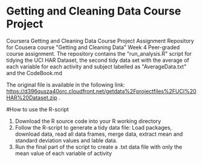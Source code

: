 # Getting and Cleaning Data Course Project
Coursera Getting and Cleaning Data Course Project Assignment
Repository for Cousera course "Getting and Cleaning Data" Week 4 Peer-graded course assignment. The repository contains the "run_analysis.R" script for tidying the UCI HAR Dataset, the second tidy data set with the average of each variable for each activity and subject labelled as "AverageData.txt" and the CodeBook.md

The original file is available in the following link: https://d396qusza40orc.cloudfront.net/getdata%2Fprojectfiles%2FUCI%20HAR%20Dataset.zip . 

#How to use the R-script
1. Download the R source code into your R working directory
2. Follow the R-script to generate a tidy data file: Load packages, download data, read all data frames, merge data, extract mean and standard deviation values and lable data. 
3. Run the final part of the script to create a .txt data file with only the mean value of each variable of activity 


